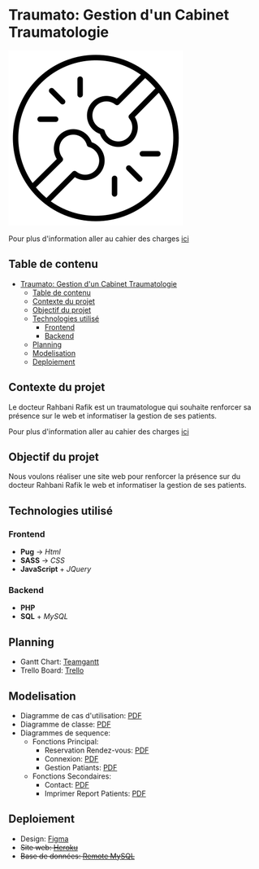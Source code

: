# Traumato: Gestion d'un Cabinet Traumatologie

![Traumato](public/assets/logo.png)

Pour plus d'information aller au cahier des charges [ici](./Cahier%20des%20charges/cdc.docx)

## Table de contenu

- [Traumato: Gestion d'un Cabinet Traumatologie](#traumato-gestion-dun-cabinet-traumatologie)
  - [Table de contenu](#table-de-contenu)
  - [Contexte du projet](#contexte-du-projet)
  - [Objectif du projet](#objectif-du-projet)
  - [Technologies utilisé](#technologies-utilisé)
    - [Frontend](#frontend)
    - [Backend](#backend)
  - [Planning](#planning)
  - [Modelisation](#modelisation)
  - [Deploiement](#deploiement)

## Contexte du projet

Le docteur Rahbani Rafik est un traumatologue qui souhaite renforcer sa présence sur le web et informatiser la gestion de ses patients.

Pour plus d'information aller au cahier des charges [ici](./Cahier%20des%20charges/cdc.docx)

## Objectif du projet

Nous voulons réaliser une site web pour renforcer la présence sur du docteur Rahbani Rafik le web et informatiser la gestion de ses patients.

## Technologies utilisé

### Frontend

- **Pug** &rarr; *Html*
- **SASS** &rarr; *CSS*
- **JavaScript** + *JQuery*

### Backend

- **PHP**
- **SQL** + *MySQL*

## Planning

- Gantt Chart: [Teamgantt](https://prod.teamgantt.com/gantt/schedule/?ids=2927527&public_keys=pHfgvPgVU4G9&zoom=d120&font_size=12&col_width=455&documents=0&comments=0&estimated_hours=1&assigned_resources=1&percent_complete=1&hide_header_tabs=1&menu_view=0&resource_filter=1&name_in_bar=0&name_next_to_bar=0&resource_names=1#)
- Trello Board: [Trello](https://trello.com/b/2wAe2cHY/traumato-gestion-cabinet-traomatologie)

## Modelisation

- Diagramme de cas d'utilisation: [PDF](./Modelisation/Traumato%20-%20Diagramme%20de%20cas%20d'utilisation.pdf)
- Diagramme de classe: [PDF](./Modelisation/Traumato%20-%20Diagramme%20de%20Classes.pdf)
- Diagrammes de sequence:
  - Fonctions Principal:
    - Reservation Rendez-vous: [PDF](Modelisation/Diagramme%20de%20séquence/Reservation.drawio.pdf)
    - Connexion: [PDF](./Modelisation/Diagramme%20de%20séquence/connexion.drawio.pdf)
    - Gestion Patiants: [PDF](./Modelisation/Diagramme%20de%20séquence/gestionPatients.drawio.pdf)
  - Fonctions Secondaires:
    - Contact: [PDF](./Modelisation/Diagramme%20de%20séquence/contact.drawio.pdf)
    - Imprimer Report Patients: [PDF](./Modelisation/Diagramme%20de%20séquence/printPatientsReport.drawio.pdf)

## Deploiement

- Design: [Figma](https://www.figma.com/file/7e57saMxBWCRzmXiFteado/Traumato---Gestion-Cabinet-Traumatologie?node-id=0%3A1)
- ~~Site web: [Heroku](https://traumato.herokuapp.com)~~
- ~~Base de données: [Remote MySQL](https://remotemysql.com/)~~
